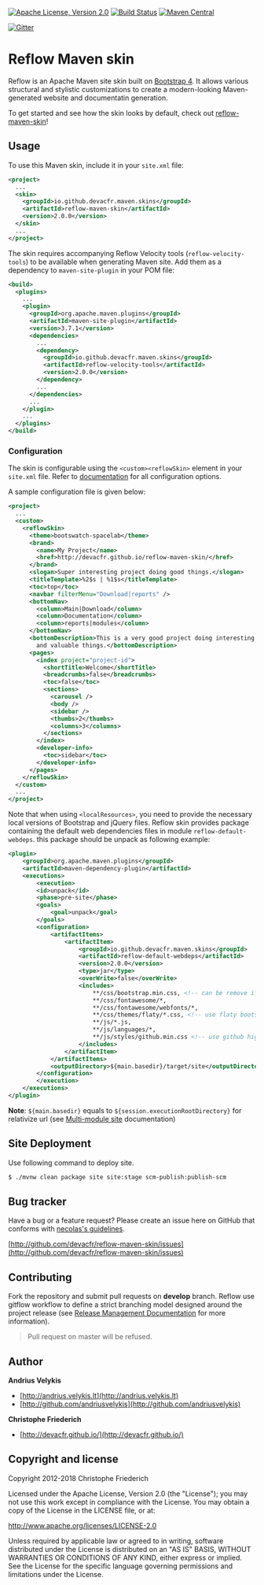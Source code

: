 <!---
 Licensed to the Apache Software Foundation (ASF) under one or more
 contributor license agreements.  See the NOTICE file distributed with
 this work for additional information regarding copyright ownership.
 The ASF licenses this file to You under the Apache License, Version 2.0
 (the "License"); you may not use this file except in compliance with
 the License.  You may obtain a copy of the License at

      http://www.apache.org/licenses/LICENSE-2.0

 Unless required by applicable law or agreed to in writing, software
 distributed under the License is distributed on an "AS IS" BASIS,
 WITHOUT WARRANTIES OR CONDITIONS OF ANY KIND, either express or implied.
 See the License for the specific language governing permissions and
 limitations under the License.
-->

[![Apache License, Version 2.0](https://img.shields.io/github/license/apache/maven.svg?label=License)][license]
[![Build Status](https://travis-ci.org/devacfr/reflow-maven-skin.svg?branch=master)](https://travis-ci.org/devacfr/reflow-maven-skin)
[![Maven Central](https://img.shields.io/maven-central/v/io.github.devacfr.maven.skins/reflow-maven-skin.svg)][maven-repo]

[![Gitter](https://badges.gitter.im/Join%20In.svg)][gitter]

[license]: https://www.apache.org/licenses/LICENSE-2.0
[maven-repo]: http://mvnrepository.com/artifact/io.github.devacfr.maven.skins/reflow-maven-skin
[gitter]: https://gitter.im/reflow-maven-skin/public

# Reflow Maven skin

Reflow is an Apache Maven site skin built on [Bootstrap 4][bootstrap]. It allows various structural
and stylistic customizations to create a modern-looking Maven-generated website and documentatin generation.

To get started and see how the skin looks by default, check out [reflow-maven-skin][reflow]!

[reflow]: http://devacfr.github.io/reflow-maven-skin/
[migration]: http://devacfr.github.io/reflow-maven-skin/reflow-maven-skin/reflow-documentation.html#migration.html
[bootstrap]: http://getbootstrap.com

## Usage

To use this Maven skin, include it in your `site.xml` file:

```xml
<project>
  ...
  <skin>
    <groupId>io.github.devacfr.maven.skins</groupId>
    <artifactId>reflow-maven-skin</artifactId>
    <version>2.0.0</version>
  </skin>
  ...
</project>
```

The skin requires accompanying Reflow Velocity tools (`reflow-velocity-tools`) to be available when
generating Maven site. Add them as a dependency to `maven-site-plugin` in your POM file:

```xml
<build>
  <plugins>
    ...
    <plugin>
      <groupId>org.apache.maven.plugins</groupId>
      <artifactId>maven-site-plugin</artifactId>
      <version>3.7.1</version>
      <dependencies>
        ...
        <dependency>
          <groupId>io.github.devacfr.maven.skins</groupId>
          <artifactId>reflow-velocity-tools</artifactId>
          <version>2.0.0</version>
        </dependency>
        ...
      </dependencies>
      ...
    </plugin>
    ...
  </plugins>
</build>
```

### Configuration

The skin is configurable using the `<custom><reflowSkin>` element in your `site.xml` file.
Refer to [documentation][reflow-config] for all configuration options.

[reflow-config]: https://devacfr.github.io/reflow-maven-skin/reflow-maven-skin/reflow-documentation.html#get-started_toc_configuration

A sample configuration file is given below:

```xml
<project>
  ...
  <custom>
    <reflowSkin>
      <theme>bootswatch-spacelab</theme>
      <brand>
        <name>My Project</name>
        <href>http://devacfr.github.io/reflow-maven-skin/</href>
      </brand>
      <slogan>Super interesting project doing good things.</slogan>
      <titleTemplate>%2$s | %1$s</titleTemplate>
      <toc>top</toc>
      <navbar filterMenu="Download|reports" />
      <bottomNav>
        <column>Main|Download</column>
        <column>Documentation</column>
        <column>reports|modules</column>
      </bottomNav>
      <bottomDescription>This is a very good project doing interesting
        and valuable things.</bottomDescription>
      <pages>
        <index project="project-id">
          <shortTitle>Welcome</shortTitle>
          <breadcrumbs>false</breadcrumbs>
          <toc>false</toc>
          <sections>
            <carousel />
            <body />
            <sidebar />
            <thumbs>2</thumbs>
            <columns>3</columns>
          </sections>
        </index>
        <developer-info>
          <toc>sidebar</toc>
        </developer-info>
      </pages>
    </reflowSkin>
  </custom>
  ...
</project>
```

Note that when using `<localResources>`, you need to provide the necessary local versions of
Bootstrap and jQuery files. Reflow skin provides package containing the default web dependencies files in module `reflow-default-webdeps`. this package should be unpack as following example:

```xml
<plugin>
    <groupId>org.apache.maven.plugins</groupId>
    <artifactId>maven-dependency-plugin</artifactId>
    <executions>
        <execution>
        <id>unpack</id>
        <phase>pre-site</phase>
        <goals>
            <goal>unpack</goal>
        </goals>
        <configuration>
            <artifactItems>
                <artifactItem>
                    <groupId>io.github.devacfr.maven.skins</groupId>
                    <artifactId>reflow-default-webdeps</artifactId>
                    <version>2.0.0</version>
                    <type>jar</type>
                    <overWrite>false</overWrite>
                    <includes>
                        **/css/bootstrap.min.css, <!-- can be remove if use bootswatch theme-->
                        **/css/fontawesome/*,
                        **/css/fontawesome/webfonts/*,
                        **/css/themes/flaty/*.css, <!-- use flaty bootswatch theme-->
                        **/js/*.js,
                        **/js/languages/*,
                        **/js/styles/github.min.css <!-- use github highlight theme-->
                    </includes>
                </artifactItem>
            </artifactItems>
            <outputDirectory>${main.basedir}/target/site</outputDirectory>
        </configuration>
        </execution>
    </executions>
</plugin>
```

**Note**: `${main.basedir}` equals to `${session.executionRootDirectory}` for relativize url (see  [Multi-module site][reflow-multi-modules] documentation)

[reflow-multi-modules]: https://devacfr.github.io/reflow-maven-skin/reflow-maven-skin/reflow-documentation.html#multi-module.html

## Site Deployment

Use following command to deploy site.

```bash
$ ./mvnw clean package site site:stage scm-publish:publish-scm
```

## Bug tracker

Have a bug or a feature request? Please create an issue here on GitHub that conforms with
[necolas's guidelines](http://github.com/necolas/issue-guidelines).

[http://github.com/devacfr/reflow-maven-skin/issues](http://github.com/devacfr/reflow-maven-skin/issues)

## Contributing

Fork the repository and submit pull requests on **develop** branch. Reflow use gitflow workflow to define a strict branching model designed around the project release (see [Release Management Documentation][release-management] for more information).

> Pull request on master will be refused.

## Author

**Andrius Velykis**

- [http://andrius.velykis.lt](http://andrius.velykis.lt)
- [http://github.com/andriusvelykis](http://github.com/andriusvelykis)

**Christophe Friederich**

- [http://devacfr.github.io/](http://devacfr.github.io/)

## Copyright and license

Copyright 2012-2018 Christophe Friederich

Licensed under the Apache License, Version 2.0 (the "License");
you may not use this work except in compliance with the License.
You may obtain a copy of the License in the LICENSE file, or at:

   http://www.apache.org/licenses/LICENSE-2.0

Unless required by applicable law or agreed to in writing, software
distributed under the License is distributed on an "AS IS" BASIS,
WITHOUT WARRANTIES OR CONDITIONS OF ANY KIND, either express or implied.
See the License for the specific language governing permissions and
limitations under the License.

[release-management]: http://devacfr.github.io/maven-config/doc/contribute.html#Release_Management
